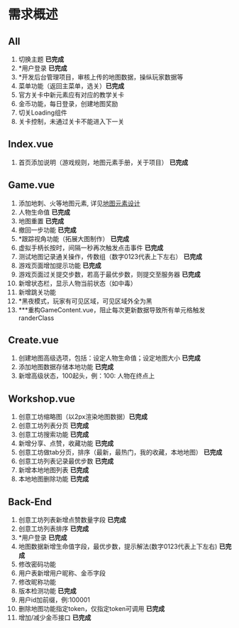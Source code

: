 # 需求概述

## All
1. 切换主题 **已完成**
2. *用户登录 **已完成**
3. *开发后台管理项目，审核上传的地图数据，操纵玩家数据等
4. 菜单功能（返回主菜单，选关）**已完成**
5. 官方关卡中新元素应有对应的教学关卡
6. 金币功能，每日登录，创建地图奖励
7. 切关Loading组件
8. 关卡控制，未通过关卡不能进入下一关

## Index.vue
1. 首页添加说明（游戏规则，地图元素手册，关于项目） **已完成**

## Game.vue
1. 添加地刺、火等地图元素, 详见[地图元素设计](./MapElements.md)
2. 人物生命值 **已完成**
3. 地图重置 **已完成**
4. 撤回一步功能 **已完成**
5. *跟踪视角功能（拓展大图制作） **已完成**
6. 虚拟手柄长按时，间隔一秒再次触发点击事件 **已完成**
7. 测试地图记录通关操作，传数组（数字0123代表上下左右） **已完成**
8. 游戏页面增加提示功能 **已完成**
9. 游戏页面过关提交步数，若高于最优步数，则提交至服务器 **已完成**
10. 新增状态栏，显示人物当前状态（如中毒）
11. 新增跳关功能
12. *黑夜模式，玩家有可见区域，可见区域外全为黑
13. ***重构GameContent.vue，阻止每次更新数据导致所有单元格触发randerClass

## Create.vue
1. 创建地图高级选项，包括：设定人物生命值；设定地图大小 **已完成**
2. 添加地图数据存储本地功能  **已完成**
3. 新增高级状态，100起头，例：100: 人物在终点上

## Workshop.vue
1. 创意工坊缩略图（以2px渲染地图数据）**已完成**
2. 创意工坊列表分页 **已完成**
3. 创意工坊搜索功能 **已完成**
4. 新增分享、点赞，收藏功能 **已完成**
5. 创意工坊做tab分页，排序（最新，最热门，我的收藏，本地地图） **已完成**
6. 创意工坊列表记录最优步数 **已完成**
7. 新增本地地图列表 **已完成**
8. 本地地图删除功能 **已完成**

## Back-End
1. 创意工坊列表新增点赞数量字段 **已完成**
2. 创意工坊列表排序 **已完成**
3. *用户登录 **已完成**
4. 地图数据新增生命值字段，最优步数，提示解法(数字0123代表上下左右) **已完成**
5. 修改密码功能
6. 用户表新增用户昵称、金币字段
7. 修改昵称功能
8. 版本检测功能 **已完成**
9. 用户id加前缀，例:100001
10. 删除地图功能指定token，仅指定token可调用 **已完成**
11. 增加/减少金币接口 **已完成**